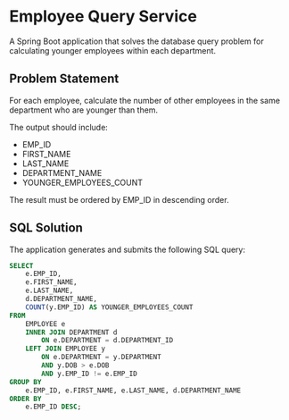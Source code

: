 # Employee Query Service

A Spring Boot application that solves the database query problem for calculating younger employees within each department.

## Problem Statement

For each employee, calculate the number of other employees in the same department who are younger than them.

The output should include:
- EMP_ID
- FIRST_NAME
- LAST_NAME
- DEPARTMENT_NAME
- YOUNGER_EMPLOYEES_COUNT

The result must be ordered by EMP_ID in descending order.

## SQL Solution

The application generates and submits the following SQL query:

```sql
SELECT 
    e.EMP_ID,
    e.FIRST_NAME,
    e.LAST_NAME,
    d.DEPARTMENT_NAME,
    COUNT(y.EMP_ID) AS YOUNGER_EMPLOYEES_COUNT
FROM 
    EMPLOYEE e
    INNER JOIN DEPARTMENT d 
        ON e.DEPARTMENT = d.DEPARTMENT_ID
    LEFT JOIN EMPLOYEE y 
        ON e.DEPARTMENT = y.DEPARTMENT 
        AND y.DOB > e.DOB 
        AND y.EMP_ID != e.EMP_ID
GROUP BY 
    e.EMP_ID, e.FIRST_NAME, e.LAST_NAME, d.DEPARTMENT_NAME
ORDER BY 
    e.EMP_ID DESC;
